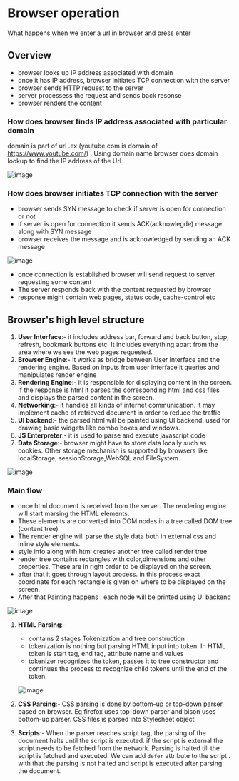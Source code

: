 # Browser operation
What happens when we enter a url in browser and press enter

## Overview
* browser looks up IP address associated with domain
* once it has IP address, browser initiates TCP connection with the server
* browser sends HTTP request to the server
* server processess the request and sends back resonse
* browser renders the content

### How does browser finds IP address associated with particular domain
domain is part of url .ex (youtube.com is domain of https://www.youtube.com/) . 
Using domain name browser does domain lookup to find the IP address of the Url



![image](https://user-images.githubusercontent.com/29543196/180203628-b2722dee-1984-4a25-9824-53276d2b44e1.png)

### How does browser initiates TCP connection with the server
* browser sends SYN message to check if server is open for connection or not
* if server is open for connection it sends ACK(acknowlegde) message along with SYN message
* browser receives the message and is acknowledged by sending an ACK message

![image](https://user-images.githubusercontent.com/29543196/180208072-c8681758-0957-43be-8af8-0f22b425ef94.png)

* once connection is established browser will send request to server requesting some content
* The server responds back with the content requested by browser
* response might contain web pages, status code, cache-control etc

## Browser's high level structure
1. **User Interface**:- it includes address bar, forward and back button, stop, refresh, bookmark buttons etc. It includes everything apart from the area where we see the web pages requested.
2. **Browser Engine**:- it works as bridge between User interface and the rendering engine. Based on inputs from user interface it queries and manipulates render engine
3. **Rendering Engine**:- it is responsible for displaying content in the screen. If the response is html it parses the corresponding html and css files and displays the parsed content in the screen.
4. **Networking**:- it handles all kinds of internet communication. it may implement cache of retrieved document in order to reduce the traffic
5. **UI backend**:- the parsed html will be painted using UI backend. used for drawing basic widgets like combo boxes and windows.
6. **JS Enterpreter**:- it is used to parse and execute javascript code
7. **Data Storage**:- browser might have to store data locally such as cookies. Other storage mechanish is supported by browsers like localStorage, sessionStorage,WebSQL and FileSystem.

![image](https://user-images.githubusercontent.com/29543196/180218898-dd081ab0-4a3c-4522-909e-2706b3da50b4.png)

### Main flow
* once html document is received from the server. The rendering engine will start marsing the HTML elements.
* These elements are converted into DOM nodes in a tree called DOM tree (content tree)
* The render engine will parse the style data both in external css and inline style elements.
* style info along with html creates another tree called render tree
* render tree contains rectangles with color,dimensions and other properties. These are in right order to be displayed on the screen.
* after that it goes through layout process. in this process exact coordinate for each rectangle is given on where to be displayed on the screen.
* After that Painting happens . each node will be printed using UI backend 

![image](https://user-images.githubusercontent.com/29543196/180223933-f9550262-04ea-4a0f-bf8d-6465240e207a.png)

1. **HTML Parsing**:-
   * contains 2 stages Tokenization and tree construction
   * tokenization is nothing but parsing HTML input into token. In HTML token is start tag, end tag, attribute name and values
   * tokenizer recognizes the token, passes it to tree constructor and continues the process to recognize child tokens until the end of the token.
   
   ![image](https://user-images.githubusercontent.com/29543196/180229587-aa03187a-5bbd-4120-baaa-d4f437cfef0e.png)
2. **CSS Parsing**:- CSS parsing is done by bottom-up or top-down parser based on browser. Eg firefox uses top-down parser and bison uses bottom-up parser.
    CSS files is parsed into Stylesheet object
3. **Scripts**:- When the parser reaches script tag, the parsing of the document halts until the script is executed. if the script is external the script needs to be fetched from the network. Parsing is halted till the script is fetched and executed. We can add `defer` attribute to the script . with that the parsing is not halted and script is executed after parsing the document.


